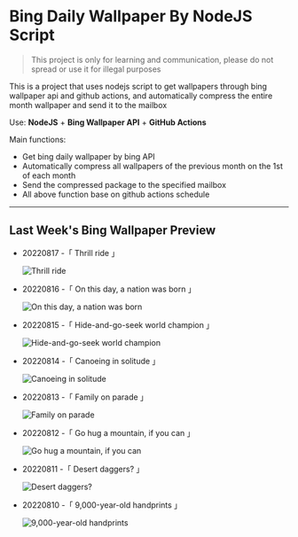 # Bing Daily Wallpaper By NodeJS Script

> This project is only for learning and communication, please do not spread or use it for illegal purposes

This is a project that uses nodejs script to get wallpapers through bing wallpaper api and github actions, and automatically compress the entire month wallpaper and send it to the mailbox

Use: **NodeJS** + **Bing Wallpaper API** + **GitHub Actions**

Main functions:

- Get bing daily wallpaper by bing API
- Automatically compress all wallpapers of the previous month on the 1st of each month
- Send the compressed package to the specified mailbox
- All above function base on github actions schedule

---

## Last Week's Bing Wallpaper Preview

- 20220817 -「 Thrill ride 」 
  ![Thrill ride](https://bing.com/th?id=OHR.GreatWhiteRoller_EN-US2453743631_UHD.jpg&rf=LaDigue_UHD.jpg&pid=hp&w=3840&h=2160&rs=1&c=4)
- 20220816 -「 On this day, a nation was born 」 
  ![On this day, a nation was born](https://bing.com/th?id=OHR.ChittorgarhFort_EN-US2246278299_UHD.jpg&rf=LaDigue_UHD.jpg&pid=hp&w=3840&h=2160&rs=1&c=4)
- 20220815 -「 Hide-and-go-seek world champion 」 
  ![Hide-and-go-seek world champion](https://bing.com/th?id=OHR.PantherChameleon_EN-US2150362477_UHD.jpg&rf=LaDigue_UHD.jpg&pid=hp&w=3840&h=2160&rs=1&c=4)
- 20220814 -「 Canoeing in solitude 」 
  ![Canoeing in solitude](https://bing.com/th?id=OHR.BoundaryWaters_EN-US1592534087_UHD.jpg&rf=LaDigue_UHD.jpg&pid=hp&w=3840&h=2160&rs=1&c=4)
- 20220813 -「 Family on parade 」 
  ![Family on parade](https://bing.com/th?id=OHR.AmboseliElephants_EN-US1510486473_UHD.jpg&rf=LaDigue_UHD.jpg&pid=hp&w=3840&h=2160&rs=1&c=4)
- 20220812 -「 Go hug a mountain, if you can 」 
  ![Go hug a mountain, if you can](https://bing.com/th?id=OHR.MtTsubakuro_EN-US2985513957_UHD.jpg&rf=LaDigue_UHD.jpg&pid=hp&w=3840&h=2160&rs=1&c=4)
- 20220811 -「 Desert daggers? 」 
  ![Desert daggers?](https://bing.com/th?id=OHR.AnniversaryJTNP_EN-US2914674933_UHD.jpg&rf=LaDigue_UHD.jpg&pid=hp&w=3840&h=2160&rs=1&c=4)
- 20220810 -「 9,000-year-old handprints 」 
  ![9,000-year-old handprints](https://bing.com/th?id=OHR.CuevaManos_EN-US2810052050_UHD.jpg&rf=LaDigue_UHD.jpg&pid=hp&w=3840&h=2160&rs=1&c=4)